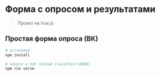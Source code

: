# Форма с опросом и результатами

> Проект на Vue.js

## Простая форма опроса (ВК)

``` bash
# установка
npm install

# запуск и hot reload (localhost:8080)
npm run serve

```
